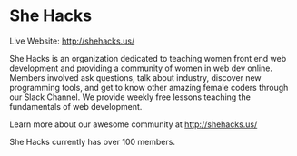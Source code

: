 # She Hacks

Live Website: http://shehacks.us/

She Hacks is an organization dedicated to teaching women front end web development and providing a community of women in web dev online. Members involved ask questions, talk about industry, discover new programming tools, and get to know other amazing female coders through our Slack Channel. We provide weekly free lessons teaching the fundamentals of web development.

Learn more about our awesome community at http://shehacks.us/

She Hacks currently has over 100 members.
